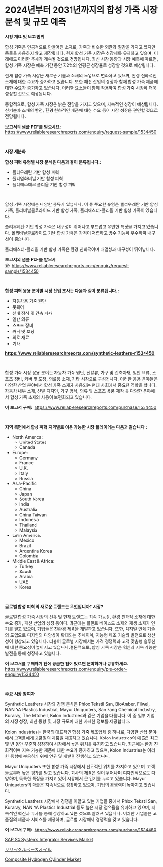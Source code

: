 <p><h1>2024년부터 2031년까지의 합성 가죽 시장 분석 및 규모 예측</h1></p><p><strong>시장 개요 및 보고 범위</strong></p>
<p><p>합성 가죽은 인공적으로 만들어진 소재로, 가죽과 비슷한 외관과 질감을 가지고 있지만 동물을 사용하지 않고 제작됩니다. 현재 합성 가죽 시장은 성장세를 유지하고 있으며, 미래에도 이러한 추세가 계속될 것으로 전망됩니다. 최신 시장 동향과 시장 예측에 따르면, 합성 가죽 시장은 예측 기간 동안 7.2%의 연평균 성장율로 성장할 것으로 예상됩니다.</p><p>현재 합성 가죽 시장은 새로운 기술과 소재의 도입으로 변화하고 있으며, 환경 친화적인 소재에 대한 수요가 증가하고 있습니다. 또한 패션 산업의 성장과 함께 합성 가죽 제품에 대한 수요가 증가하고 있습니다. 이러한 요소들이 함께 작용하여 합성 가죽 시장이 더욱 성장할 것으로 예상됩니다.</p><p>종합적으로, 합성 가죽 시장은 밝은 전망을 가지고 있으며, 지속적인 성장이 예상됩니다. 신기술과 소재의 발전, 환경 친화적인 제품에 대한 수요 등이 시장 성장을 견인할 것으로 전망됩니다.</p></p>
<p><strong>보고서의 샘플 PDF를 받으세요:</strong> <a href="https://www.reliableresearchreports.com/enquiry/request-sample/1534450">https://www.reliableresearchreports.com/enquiry/request-sample/1534450</a></p>
<p>&nbsp;</p>
<p><strong>시장 세분화</strong></p>
<p><strong>합성 피혁 유형별 시장 분석은 다음과 같이 분류됩니다.:</strong></p>
<p><ul><li>폴리우레탄 기반 합성 피혁</li><li>폴리염화비닐 기반 합성 피혁</li><li>폴리에스테르 폴리올 기반 합성 피혁</li></ul></p>
<p>&nbsp;</p>
<p><p>합성 가죽 시장에는 다양한 종류가 있습니다. 이 중 주요한 유형은 폴리우레탄 기반 합성 가죽, 폴리비닐클로라이드 기반 합성 가죽, 폴리에스터-폴리올 기반 합성 가죽이 있습니다. </p><p>폴리우레탄 기반 합성 가죽은 내구성이 뛰어나고 부드럽고 유연한 특성을 가지고 있습니다. 폴리비닐클로라이드 기반 합성 가죽은 가격이 저렵하고 방수 기능이 우수하며 내구성이 좋습니다. </p><p>폴리에스터-폴리올 기반 합성 가죽은 환경 친화적이며 내열성과 내구성이 뛰어납니다.</p></p>
<p><strong>보고서의 샘플 PDF를 받으세요:</strong>&nbsp;<a href="https://www.reliableresearchreports.com/enquiry/request-sample/1534450">https://www.reliableresearchreports.com/enquiry/request-sample/1534450</a></p>
<p>&nbsp;</p>
<p><strong> 합성 피혁 응용 분야별 시장 산업 조사는 다음과 같이 분류됩니다.:</strong></p>
<p><ul><li>자동차용 가죽 원단</li><li>풋웨어</li><li>실내 장식 및 건축 자재</li><li>일반 의류</li><li>스포츠 장비</li><li>커버 및 포장</li><li>의료 재료</li><li>기타</li></ul></p>
<p><strong><a href="https://www.reliableresearchreports.com/synthetic-leathers-r1534450">https://www.reliableresearchreports.com/synthetic-leathers-r1534450</a></strong></p>
<p>&nbsp;</p>
<p><p>합성 가죽 시장 응용 분야는 자동차 가죽 원단, 신발류, 가구 및 건축자재, 일반 의류, 스포츠 장비, 커버 및 포장, 의료용 소재, 기타 시장으로 구성됩니다. 이러한 응용 분야들은 다양한 산업 분야에서 합성 가죽 소재가 사용되는 현대 사회에서 중요한 역할을 합니다. 자동차 내부 소재, 신발 디자인, 가구 장식, 의류 및 스포츠 용품 제작 등 다양한 분야에서 합성 가죽 소재의 사용이 보편화되고 있습니다.</p></p>
<p><strong>이 보고서 구매:</strong>&nbsp; <a href="https://www.reliableresearchreports.com/purchase/1534450">https://www.reliableresearchreports.com/purchase/1534450</a></p>
<p>&nbsp;</p>
<p><strong>지역 측면에서 합성 피혁 지역별로 이용 가능한 시장 플레이어는 다음과 같습니다.:</strong></p>
<p><ul>
    <li>
        North America:
        <ul>
            <li>United States</li>
            <li>Canada</li>
        </ul>
    </li>
    <li>
        Europe:
        <ul>
            <li>Germany</li>
            <li>France</li>
            <li>U.K.</li>
            <li>Italy</li>
            <li>Russia</li>
        </ul>
    </li>
    <li>
        Asia-Pacific:
        <ul>
            <li>China</li>
            <li>Japan</li>
            <li>South Korea</li>
            <li>India</li>
            <li>Australia</li>
            <li>China Taiwan</li>
            <li>Indonesia</li>
            <li>Thailand</li>
            <li>Malaysia</li>
        </ul>
    </li>
    <li>
        Latin America:
        <ul>
            <li>Mexico</li>
            <li>Brazil</li>
            <li>Argentina Korea</li>
            <li>Colombia</li>
        </ul>
    </li>
    <li>
        Middle East & Africa:
        <ul>
            <li>Turkey</li>
            <li>Saudi</li>
            <li>Arabia</li>
            <li>UAE</li>
            <li>Korea</li>
        </ul>
    </li>
    </ul></p>
<p>&nbsp;</p>
<p><strong>글로벌 합성 피혁 의 새로운 트렌드는 무엇입니까? 시장?</strong></p>
<p><p>글로벌 합성 가죽 시장의 신흥 및 현재 트렌드는 지속 가능성, 환경 친화적 소재에 대한 수요 증가, 패션 산업의 성장 등이다. 최근에는 플랜트 베이스드 소재와 재생 소재가 인기를 얻고 있으며, 기업들은 친환경 제품을 개발하고 있습니다. 또한, 디지털 인쇄 기술의 도입으로 디자인의 다양성이 확대되는 추세이며, 지능형 제조 기술의 발전으로 생산성이 향상되고 있습니다. 더불어 글로벌 시장에서는 가격 경쟁력과 고객 맞춤형 솔루션에 대한 중요성이 높아지고 있습니다.결론적으로, 합성 가죽 시장은 혁신과 지속 가능한 발전을 통해 성장하고 있습니다.</p></p>
<p><strong>이 보고서를 구매하기 전에 궁금한 점이 있으면 문의하거나 공유하세요.</strong>- <a href="https://www.reliableresearchreports.com/enquiry/pre-order-enquiry/1534450">https://www.reliableresearchreports.com/enquiry/pre-order-enquiry/1534450</a></p>
<p>&nbsp;</p>
<p><strong>주요 시장 참여자</strong></p>
<p><p>Synthetic Leathers 시장의 경쟁 분석은 Phlox Tekstil San, BioAmber, Filwel, NAN YA Plastics Industrial, Mayur Uniquoters, San Fang Chemical Industry, Kuraray, The Mitchell, Kolon Industries와 같은 기업을 다룹니다. 이 중 일부 기업의 시장 성장, 최신 동향 및 시장 규모에 대한 자세한 정보를 제공합니다. </p><p>Kolon Industries는 한국의 대표적인 합성 가죽 제조업체 중 하나로, 다양한 산업 분야에서 고객들에게 고품질의 제품을 제공하고 있습니다. Kolon Industries의 매출은 최근 몇 년 동안 꾸준히 성장하여 시장에서 높은 위치를 유지하고 있습니다. 최근에는 환경 친화적이며 지속 가능한 제품에 대한 수요가 증가하고 있으며, Kolon Industries는 이러한 동향에 부응하기 위해 연구 및 개발을 진행하고 있습니다.</p><p>Mayur Uniquoters 또한 합성 가죽 시장에서 선도적인 위치를 차지하고 있으며, 고객들로부터 높은 평가를 받고 있습니다. 회사의 제품은 질이 뛰어나며 디자인적으로도 다양하며, 독특한 특징을 가지고 있어 시장에서 큰 인기를 누리고 있습니다. Mayur Uniquoters의 매출은 지속적으로 성장하고 있으며, 기업의 경쟁력이 높아지고 있습니다.</p><p>Synthetic Leathers 시장에서 경쟁을 이끌고 있는 기업들 중에서 Phlox Tekstil San, Kuraray, NAN YA Plastics Industrial 등도 높은 시장 점유율을 유지하고 있으며, 지속적인 혁신과 투자를 통해 성장하고 있는 것으로 알려져 있습니다. 이러한 기업들은 고품질의 제품과 서비스를 제공하며, 글로벌 시장에서 경쟁력을 갖고 있습니다.</p></p>
<p><strong>이 보고서 구매:</strong>&nbsp;&nbsp;<a href="https://www.reliableresearchreports.com/purchase/1534450">https://www.reliableresearchreports.com/purchase/1534450</a></p>
<p><p><a href="https://www.linkedin.com/pulse/sap-s4-systems-integrator-services-market-size-evaluating-4jegc?trackingId=IcdCI7Y4Tco9gGpp6JS7nQ%3D%3D">SAP S4 Systems Integrator Services Market</a></p><p><a href="https://github.com/zoetazuur/Market-Research-Report-List-1/blob/main/227606419699.md">リサイクルベースオイル</a></p><p><a href="https://www.linkedin.com/pulse/composite-hydrogen-cylinder-market-research-report-forecasted-nxr9f?trackingId=203BWEaiKat5YXG2bwzQ%2BA%3D%3D">Composite Hydrogen Cylinder Market</a></p></p>